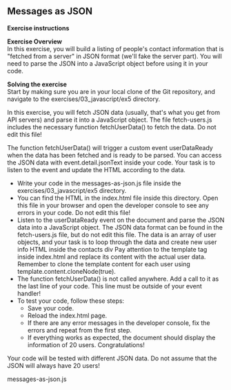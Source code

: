 ## Messages as JSON

**Exercise instructions**

**Exercise Overview**  
In this exercise, you will build a listing of people's contact information that is "fetched from a server" in JSON format (we'll fake the server part). You will need to parse the JSON into a JavaScript object before using it in your code.

**Solving the exercise**  
Start by making sure you are in your local clone of the Git repository, and navigate to the exercises/03_javascript/ex5 directory.

In this exercise, you will fetch JSON data (usually, that's what you get from API servers) and parse it into a JavaScript object. The file fetch-users.js includes the necessary function fetchUserData() to fetch the data. Do not edit this file!

The function fetchUserData() will trigger a custom event userDataReady when the data has been fetched and is ready to be parsed. You can access the JSON data with event.detail.jsonText inside your code. Your task is to listen to the event and update the HTML according to the data.

  - Write your code in the messages-as-json.js file inside the exercises/03_javascript/ex5 directory.
  - You can find the HTML in the index.html file inside this directory. Open this file in your browser and open the developer console to see any errors in your code. Do not edit this file!
  - Listen to the userDataReady event on the document and parse the JSON data into a JavaScript object. The JSON data format can be found in the fetch-users.js file, but do not edit this file. The data is an array of user objects, and your task is to loop through the data and create new user info HTML inside the contacts div Pay attention to the template tag inside index.html and replace its content with the actual user data. Remember to clone the template content for each user using template.content.cloneNode(true).
  - The function fetchUserData() is not called anywhere. Add a call to it as the last line of your code. This line must be outside of your event handler!
  - To test your code, follow these steps:
      - Save your code.
      - Reload the index.html page.
      - If there are any error messages in the developer console, fix the errors and repeat from the first step.
      - If everything works as expected, the document should display the information of 20 users. Congratulations!

Your code will be tested with different JSON data. Do not assume that the JSON will always have 20 users!

messages-as-json.js
